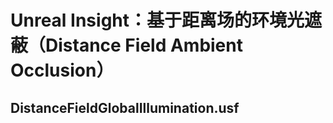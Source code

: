 # Unreal Insight：基于距离场的环境光遮蔽（Distance Field Ambient Occlusion）

## DistanceFieldGlobalIllumination.usf



